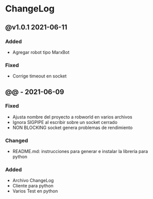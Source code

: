 # ChangeLog

## @v1.0.1 2021-06-11

### Added
- Agregar robot tipo MarxBot

### Fixed
- Corrige timeout en socket

## @@ - 2021-06-09

### Fixed
- Ajusta nombre del proyecto a robworld en varios archivos
- Ignora SIGPIPE al escribir sobre un socket cerrado
- NON BLOCKING socket genera problemas de rendimiento

### Changed
- README.md: instrucciones para generar e instalar la librería para python

### Added
- Archivo ChangeLog
- Cliente para python
- Varios Test en python

